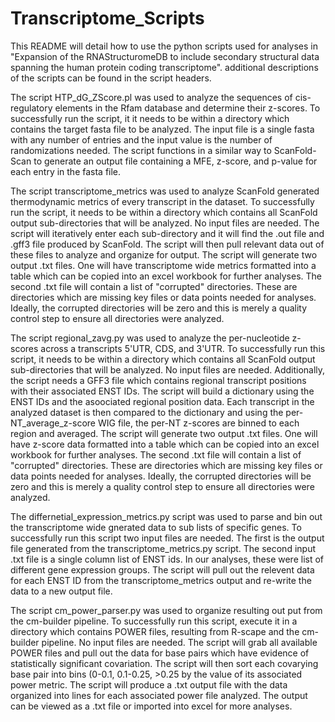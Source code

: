 # Transcriptome_Scripts

This README will detail how to use the python scripts used for analyses in "Expansion of the RNAStructuromeDB to include secondary structural data spanning the human protein coding transcriptome".
additional descriptions of the scripts can be found in the script headers.

The script HTP_dG_ZScore.pl was used to analyze the sequences of cis-regulatory elements in the Rfam database and determine their z-scores. 
To successfully run the script, it it needs to be within a directory which contains the target fasta file to be analyzed. The input file is a single fasta with any number of entries and the input value is the number of randomizations needed.
The script functions in a similar way to ScanFold-Scan to generate an output file containing a MFE, z-score, and p-value for each entry in the fasta file.

The script transcriptome_metrics was used to analyze ScanFold generated thermodynamic metrics of every transcript in the dataset.
To successfully run the script, it needs to be within a directory which contains all ScanFold output sub-directories that will be analyzed. No input files are needed.
The script will iteratively enter each sub-directory and it will find the .out file and .gff3 file produced by ScanFold.
The script will then pull relevant data out of these files to analyze and organize for output.
The script will generate two output .txt files. One will have transcriptome wide metrics formatted into a table which can be copied into an excel workbook for further analyses.
The second .txt file will contain a list of "corrupted" directories. These are directories which are missing key files or data points needed for analyses.
Ideally, the corrupted directories will be zero and this is merely a quality control step to ensure all directories were analyzed.

The script regional_zavg.py was used to analyze the per-nucleotide z-scores across a transcripts 5'UTR, CDS, and 3'UTR.
To successfully run this script, it needs to be within a directory which contains all ScanFold output sub-directories that will be analyzed. No input files are needed.
Additionally, the script needs a GFF3 file which contains regional transcript positions with their associated ENST IDs.
The script will build a dictionary using the ENST IDs and the asoociated regional position data.
Each transcript in the analyzed dataset is then compared to the dictionary and using the per-NT_average_z-score WIG file, the per-NT z-scores are binned to each region and averaged.
The script will generate two output .txt files. One will have z-score data formatted into a table which can be copied into an excel workbook for further analyses.
The second .txt file will contain a list of "corrupted" directories. These are directories which are missing key files or data points needed for analyses.
Ideally, the corrupted directories will be zero and this is merely a quality control step to ensure all directories were analyzed.

The differnetial_expression_metrics.py script was used to parse and bin out the transcriptome wide gnerated data to sub lists of specific genes.
To successfully run this script two input files are needed. The first is the output file generated from the transcriptome_metrics.py script.
The second input .txt file is a single column list of ENST ids. In our analyses, these were list of different gene expression groups.
The script will pull out the relevent data for each ENST ID from the transcriptome_metrics output and re-write the data to a new output file.

The script cm_power_parser.py was used to organize resulting out put from the cm-builder pipeline.
To successfully run this script, execute it in a directory which contains POWER files, resulting from R-scape and the cm-builder pipeline. No input files are needed.
The script will grab all available POWER files and pull out the data for base pairs which have evidence of statistically significant covariation.
The script will then sort each covarying base pair into bins (0-0.1, 0.1-0.25, >0.25 by the value of its associated power metric.
The script will produce a .txt output file with the data organized into lines for each associated power file analyzed.
The output can be viewed as a .txt file or imported into excel for more analyses.

